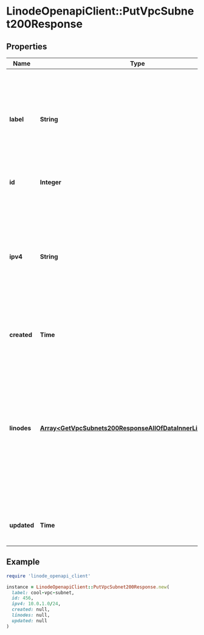 # LinodeOpenapiClient::PutVpcSubnet200Response

## Properties

| Name | Type | Description | Notes |
| ---- | ---- | ----------- | ----- |
| **label** | **String** | __Filterable__ The VPC Subnet&#39;s label, for display purposes only.  - Must be unique among the VPC&#39;s Subnets. - Can only contain ASCII letters, numbers, and hyphens (&#x60;-&#x60;). You can&#39;t use two consecutive hyphens (&#x60;--&#x60;). | [optional] |
| **id** | **Integer** | __Filterable__, __Read-only__ The unique ID of the VPC Subnet. | [optional][readonly] |
| **ipv4** | **String** | IPv4 range in CIDR canonical form.  - The range must belong to a private address space as defined in [RFC1918](https://datatracker.ietf.org/doc/html/rfc1918). - Allowed prefix lengths: 1-29. - The range must not overlap with 192.168.128.0/17. - The range must not overlap with other Subnets on the same VPC. | [optional] |
| **created** | **Time** | __Filterable__, __Read-only__ The date-time of VPC Subnet creation. | [optional][readonly] |
| **linodes** | [**Array&lt;GetVpcSubnets200ResponseAllOfDataInnerLinodesInner&gt;**](GetVpcSubnets200ResponseAllOfDataInnerLinodesInner.md) | __Read-only__ An array of Linode IDs assigned to the VPC Subnet.  A Linode is assigned to a VPC Subnet if it has a Configuration Profile with a &#x60;vpc&#x60; purpose interface with the subnet&#39;s &#x60;subnet_id&#x60;. Even if the Configuration Profile is not active, meaning the Linode does not have access to the Subnet, the Linode still appears in this array. | [optional][readonly] |
| **updated** | **Time** | __Filterable__, __Read-only__ The date-time of the most recent VPC Subnet update. | [optional][readonly] |

## Example

```ruby
require 'linode_openapi_client'

instance = LinodeOpenapiClient::PutVpcSubnet200Response.new(
  label: cool-vpc-subnet,
  id: 456,
  ipv4: 10.0.1.0/24,
  created: null,
  linodes: null,
  updated: null
)
```

